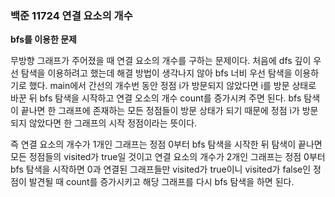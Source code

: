 ### 백준 11724 연결 요소의 개수

**bfs를 이용한 문제**

무방향 그래프가 주어졌을 때 연결 요소의 개수를 구하는 문제이다. 처음에 dfs 깊이 우선 탐색을 이용하려고 했는데 해결 방법이 생각나지 않아 bfs 너비 우선 탐색을 이용하기로 했다. main에서 간선의 개수번 동안 정점 i가 방문되지 않았다면 i를 방문 상태로 바꾼 뒤 bfs 탐색을 시작하고 연결 오소의 개수 count를 증가시켜 주면 된다. bfs 탐색이 끝나면 한 그래프에 존재하는 모든 정점들이 방문 상태가 되기 때문에 정점 i가 방문되지 않았다면 한 그래프의 시작 정점이라는 뜻이다. 

즉 연결 요소의 개수가 1개인 그래프는 정점 0부터 bfs 탐색을 시작한 뒤 탐색이 끝나면 모든 정점들의 visited가 true일 것이고 연결 요소의 개수가 2개인 그래프는 정점 0부터 bfs 탐색을 시작하면 0과 연결된 그래프들만 visited가 true이니 visited가 false인 정점이 발견될 때 count를 증가시키고 해당 그래프를 다시 bfs 탐색을 하면 된다.



